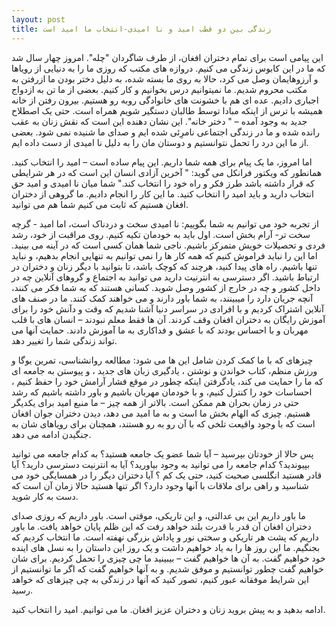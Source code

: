 ```yaml
---
layout: post
title: زندگی بین دو قطب امید و نا امیدی-انتخاب ما امید است 
---
```


این پیامی است برای تمام دختران افغان، از طرف شاگردان "چله". امروز چهار سال شد که ما در این کابوس زندگی می کنیم. دروازه های مکتب که روزی ما را به دنیایی از رویاها و آرزوهایمان وصل می کرد، حالا به روی ما بسته شده، به دلیل دختر بودن ما ازرفتن به مکتب محروم شدیم. ما نمیتوانیم درس بخوانیم و کار کنیم. بعضی از ما تن به ازدواج اجباری دادیم. عده ای هم با خشونت های خانوادگی روبه رو هستیم. بیرون رفتن از خانه همیشه با ترس از اینکه مبادا توسط طالبان دستگیر شویم همراه است. حتی یک اصطلاح جدید به وجود آمده – " دختر خانه". این نشان دهنده این است که نقش زنان به عقب رانده شده و ما در زندگی اجتماعی نامرِئی شده ایم و صدای ما شنیده نمی شود. بعضی از ما این درد را تحمل نتوانستیم و دوستان مان را به دلیل نا امیدی از دست داده ایم.

اما امروز، ما یک پیام برای همه شما داریم. این پیام ساده است – امید را انتخاب کنید. همانطور که ویکتور فرانکل می گوید: " آخرین آزادی انسان این است که در هر شرایطی که قرار داشته باشد طرز فکر و راه  خود را انتخاب کند."  شما میان نا امیدی و امید حق انتخاب دارید و باید امید را انتخاب کنید. ما این کار را انجام دادیم. ما گروهی از دختران افغان هستیم که ثابت می کنیم شما هم می توانید.

از تجربه خود می توانیم به شما بگوییم: نا امیدی سخت و دردناک است، اما امید - گرچه سخت تر- آرام بخش است. اول باید به خودمان تکیه کنیم. روی مراقبت از خود، رشد فردی و تحصیلات خویش متمرکز باشیم. ناجی شما همان کسی است که در آینه می بینید. اما این را نباید فراموش کنیم که همه کار ها را نمی توانیم به تنهایی انجام بدهیم، و نباید تنها باشیم. راه های پیدا کنید، هرچند که کوچک باشد، تا بتوانید با دیگر زنان و دختران در ارتباط باشید. اگر دسترسی به انترنیت دارید می توانید به اجتماع و گروهای آنلاین چه در داخل کشور و چه در خارج از کشور وصل شوید. کسانی هستند که به شما فکر می کنند، آنچه جریان دارد را میبینند، به شما باور دارند و می خواهند کمک کنند. ما در صنف های آنلاین اشتراک کردیم و با افرادی در سراسر دنیا آشنا شدیم که وقت و دآنش خود را برای آموزش رایگان به دختران افغان وقف کردند. آن ها فقط معلم نبودند – انسان های با قلب مهربان و با احساس بودند که با عشق و فداکاری به ما آموزش دادند. حمایت آنها می تواند زندگی شما را تغییر دهد.

چیزهای که با ما کمک کردن شامل این ها می شود: مطالعه روانشناسی، تمرین یوگا و ورزش منظم، کتاب خواندن و نوشتن ، یادگیری زبان های جدید ، و پیوستن به جامعه ای که ما را حمایت می کند، یادگرفتن اینکه چطور در موقع فشار آرامش خود را حفظ کنیم ، احساسات خود را کنترل کنیم، و با خودمان مهربان باشیم و باور داشته باشیم که رشد حتی در زمان بحران هم ممکن است. بالاتر از همه چیز – ما منبع امید برای یکدیگر هستیم. چیزی که الهام بخش ما است و به ما امید می دهد، دیدن دختران جوان افغان است که با وجود واقیعت تلخی که با آن رو به رو هستند، همچنان برای رویاهای شان به جنگیدن ادامه می دهد.

پس حالا از خودتان بپرسید – آیا شما عضو یک جامعه هستید؟ به کدام جامعه می توانید بپیوندید؟ کدام جامعه را می توانید به وجود بیاورید؟ آیا به انترنیت دسترسی دارید؟ آیا قادر هستید انگلسی صحبت کنید، حتی یک کم ؟ آیا دختران دیگر را در همسایگی خود می شناسید و راهی برای ملاقات با آنها وجود دارد؟  اگر تنها هستید حالا زمان آن است که دست به کار شوید.

ما باور داریم این بی عدالتی، و این تاریکی، موقتی است. باور داریم که روزی صدای دختران افغان آن قدر با قدرت بلند خواهد رفت که این ظلم پایان خواهد یافت. ما باور داریم که پشت هر تاریکی و سختی نور و پاداش بزرگی نهفته است. ما انتخاب کردیم که بجنگیم. ما این روز ها را به یاد خواهیم داشت و یک روز این داستان را به نسل های اینده  خود خواهیم گفت. به آن ها خواهیم گفت – بیبینید ما چی چیزی را تحمل کردیم. برای شان خواهیم گفت چطور توانستیم و موفق شدیم. و به آنها خواهیم گفت که اگر ما توانستیم از این شرایط موفقانه عبور کنیم، تصور کنید که آنها در زندگی به چی چیزهای  که خواهد رسید.

ادامه بدهید و به پیش بروید زنان و دختران عزیز افغان. ما می توانیم. امید را انتخاب کنید.

